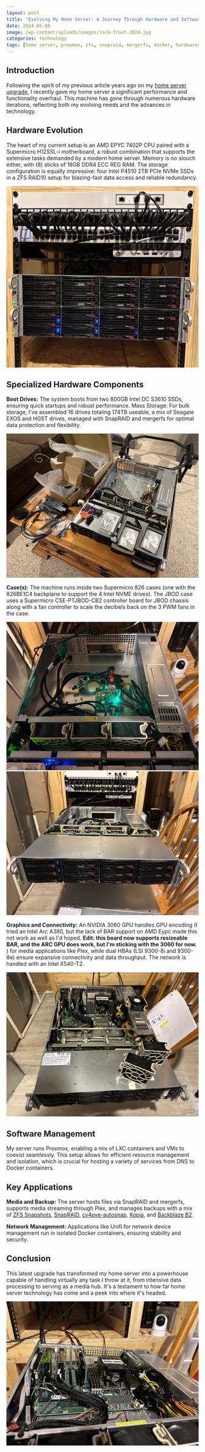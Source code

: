 ```yaml
---
layout: post
title: "Evolving My Home Server: A Journey Through Hardware and Software"
date: 2024-05-08
image: /wp-content/uploads/images/rack-front-2024.jpg
categories: technology
tags: [home server, proxmox, zfs, snapraid, mergerfs, docker, hardware]
---
```

## Introduction
Following the spirit of my previous article years ago on my [home server upgrade](/new-home-server/), I recently gave my home server a significant performance and functionality overhaul. This machine has gone through numerous hardware iterations, reflecting both my evolving needs and the advances in technology.

## Hardware Evolution
The heart of my current setup is an AMD EPYC 7402P CPU paired with a Supermicro H12SSL-i motherboard, a robust combination that supports the extensive tasks demanded by a modern home server. Memory is no slouch either, with (8) sticks of 16GB DDR4 ECC REG RAM. The storage configuration is equally impressive: four Intel P4510 2TB PCIe NVMe SSDs in a ZFS RAID10 setup for blazing-fast data access and reliable redundancy.

![Home Server Build](/wp-content/uploads/images/rack-front-2024.jpg)


## Specialized Hardware Components
**Boot Drives:** The system boots from two 800GB Intel DC S3610 SSDs, ensuring quick startups and robust performance.
Mass Storage: For bulk storage, I've assembled 16 drives totaling 174TB useable, a mix of Seagate EXOS and HGST drives, managed with SnapRAID and mergerfs for optimal data protection and flexibility.

![Home Server Build](/wp-content/uploads/images/home-server-build-2024.jpg)

**Case(s):** The machine runs inside two Supermicro 826 cases (one with the 826BE1C4 backplane to support the 4 Intel NVME drives). The JBOD case uses a Supermicro CSE-PTJBOD-CB2 controller board for JBOD chassis along with a fan controller to scale the decibels back on the 3 PWM fans in the case.

![JBOD Case](/wp-content/uploads/images/826-jbod-2024.jpg)
![JBOD Case Racked](/wp-content/uploads/images/826-jbod-racked-2024.jpg)

**Graphics and Connectivity:** An NVIDIA 3060 GPU handles GPU encoding (I tried an Intel Arc A380, but the lack of BAR support on AMD Eypc made this not work as well as I'd hoped. **Edit: this board now supports resizeable BAR, and the ARC GPU does work, but I'm sticking with the 3060 for now.** ) for media applications like Plex, while dual HBAs (LSI 9300-8i and 9300-8e) ensure expansive connectivity and data throughput. The network is handled with an Intel X540-T2.

![Intel Arc 380](/wp-content/uploads/images/home-server-with-arc-gpu.jpg)

## Software Management
My server runs Proxmox, enabling a mix of LXC containers and VMs to coexist seamlessly. This setup allows for efficient resource management and isolation, which is crucial for hosting a variety of services from DNS to Docker containers.

## Key Applications
**Media and Backup:** The server hosts files via SnapRAID and mergerfs, supports media streaming through Plex, and manages backups with a mix of [ZFS Snapshots](https://github.com/jimsalterjrs/sanoid), [SnapRAID](https://www.snapraid.it/), [cv4pve-autosnap](https://github.com/Corsinvest/cv4pve-autosnap), [Kopia](https://ftlwebservices.com/fast-and-reliable-automated-cloud-backups-with-kopia-and-backblaze), and [Backblaze B2](https://www.backblaze.com/cloud-storage).

**Network Management:** Applications like Unifi for network device management run in isolated Docker containers, ensuring stability and security.

## Conclusion
This latest upgrade has transformed my home server into a powerhouse capable of handling virtually any task I throw at it, from intensive data processing to serving as a media hub. It's a testament to how far home server technology has come and a peek into where it's headed.

![Final Server Build](/wp-content/uploads/images/home-server-inside-2024.jpg)